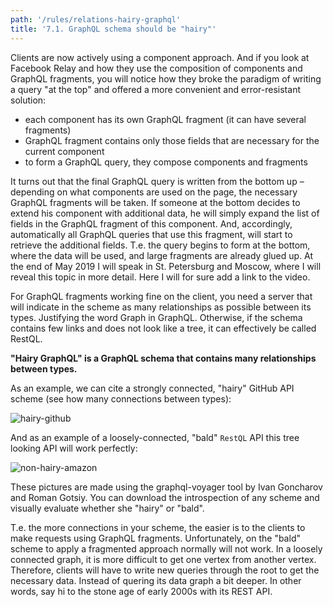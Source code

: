 ```yaml
---
path: '/rules/relations-hairy-graphql'
title: '7.1. GraphQL schema should be "hairy"'
---
```


Clients are now actively using a component approach. And if you look at Facebook Relay and how they use the composition of components and GraphQL fragments, you will notice how they broke the paradigm of writing a query "at the top" and offered a more convenient and error-resistant solution:

- each component has its own GraphQL fragment (it can have several fragments)
- GraphQL fragment contains only those fields that are necessary for the current component
- to form a GraphQL query, they compose components and fragments

It turns out that the final GraphQL query is written from the bottom up – depending on what components are used on the page, the necessary GraphQL fragments will be taken. If someone at the bottom decides to extend his component with additional data, he will simply expand the list of fields in the GraphQL fragment of this component. And, accordingly, automatically all GraphQL queries that use this fragment, will start to retrieve the additional fields. Т.е. the query begins to form at the bottom, where the data will be used, and large fragments are already glued up. At the end of May 2019 I will speak in St. Petersburg and Moscow, where I will reveal this topic in more detail. Here I will for sure add a link to the video.

For GraphQL fragments working fine on the client, you need a server that will indicate in the scheme as many relationships as possible between its types. Justifying the word Graph in GraphQL. Otherwise, if the schema contains few links and does not look like a tree, it can effectively be called RestQL.

**"Hairy GraphQL" is a GraphQL schema that contains many relationships between types.**

As an example, we can cite a strongly connected, "hairy" GitHub API scheme (see how many connections between types):

![hairy-github](https://user-images.githubusercontent.com/1946920/57200267-b0ee2a80-6fab-11e9-9c76-6053abe48ecd.jpg)

And as an example of a loosely-connected, "bald" `RestQL` API this tree looking API will work perfectly:

![non-hairy-amazon](https://user-images.githubusercontent.com/1946920/57200270-b3e91b00-6fab-11e9-9d65-e6f794ea42f5.jpg)

These pictures are made using the graphql-voyager tool by Ivan Goncharov and Roman Gotsiy. You can download the introspection of any scheme and visually evaluate whether she "hairy" or "bald".

Т.е. the more connections in your scheme, the easier is to the clients to make requests using GraphQL fragments. Unfortunately, on the "bald" scheme to apply a fragmented approach normally will not work. In a loosely connected graph, it is more difficult to get one vertex from another vertex. Therefore, clients will have to write new queries through the root to get the necessary data. Instead of quering its data graph a bit deeper. In other words, say hi to the stone age of early 2000s with its REST API.
